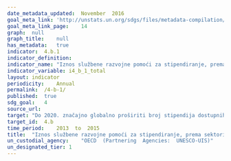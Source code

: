 ```yaml
---	
date_metadata_updated:	November  2016
goal_meta_link:	'http://unstats.un.org/sdgs/files/metadata-compilation/Metadata-Goal-4.pdf'
goal_meta_link_page:	14
graph:	null
graph_title:	null 
has_metadata:	true
indicator:	4.b.1
indicator_definition:	
indicator_name:	"Iznos službene razvojne pomoći za stipendiranje, prema sektorima i vrstama obrazovanja"
indicator_variable:	i4_b_1_total
layout:	indicator
periodicity:	Annual
permalink:	/4-b-1/
published:	true
sdg_goal:	4
source_url:	
target:	"Do 2020. značajno globalno proširiti broj stipendija dostupnih zemljama u razvoju, posebno najmanje razvijenim zemljama, malim otočnim državama u razvoju i afričkim zemljama, za upis u više škole, uključujući strukovnu izobrazbu i informacijske i komunikacijske tehnologije, tehničke, inženjerske i znanstvene programe u razvijenim zemljama i ostalim zemljama u razvoju"
target_id:	4.b
time_period:	2013  to  2015
title:	"Iznos službene razvojne pomoći za stipendiranje, prema sektorima i vrstama obrazovanja"
un_custodial_agency:	"OECD  (Partnering  Agencies:  UNESCO-UIS)"
un_designated_tier:	1
---	
```

